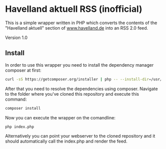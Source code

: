 Havelland aktuell RSS (inofficial)
==========================
This is a simple wrapper written in PHP which converts the contents of the "Havelland aktuell" section of www.havelland.de into an RSS 2.0 feed. 

Version 1.0

Install
-------

In order to use this wrapper you need to install the dependency manager composer at first:

```bash
curl -sS https://getcomposer.org/installer | php -- --install-dir=/usr/local/bin --filename=composer
```

After that you need to resolve the dependencies using composer. Navigate to the folder where you've cloned this repository and execute this command:
```bash
composer install
```

Now you can execute the wrapper on the comandline:
```bash
php index.php
```
Alternatively you can point your webserver to the cloned repository and it should automatically call the index.php and render the feed. 
